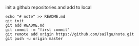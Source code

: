 init a github repositories and add to local 
```shell
echo "# note" >> README.md
git init
git add README.md
git commit -m "first commit"
git remote add origin https://github.com/sailgu/note.git
git push -u origin master
```
